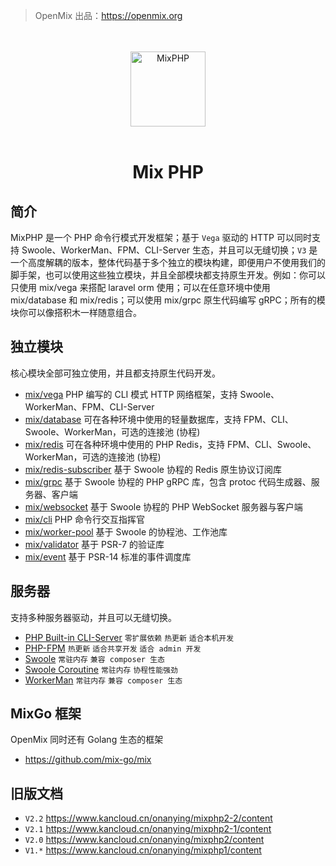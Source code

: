 > OpenMix 出品：https://openmix.org

<p align="center">
    <br>
    <br>
    <img src="https://openmix.org/static/image/logo_php.png" width="120" alt="MixPHP">
    <br>
    <br>
</p>

<h1 align="center">Mix PHP</h1>

## 简介

MixPHP 是一个 PHP 命令行模式开发框架；基于 `Vega` 驱动的 HTTP 可以同时支持 Swoole、WorkerMan、FPM、CLI-Server 生态，并且可以无缝切换；`V3` 是一个高度解耦的版本，整体代码基于多个独立的模块构建，即便用户不使用我们的脚手架，也可以使用这些独立模块，并且全部模块都支持原生开发。例如：你可以只使用 mix/vega 来搭配 laravel orm 使用；可以在任意环境中使用 mix/database 和 mix/redis；可以使用 mix/grpc 原生代码编写 gRPC；所有的模块你可以像搭积木一样随意组合。

## 独立模块

核心模块全部可独立使用，并且都支持原生代码开发。

- [mix/vega](zh-cn/mix-vega) PHP 编写的 CLI 模式 HTTP 网络框架，支持 Swoole、WorkerMan、FPM、CLI-Server
- [mix/database](zh-cn/mix-database) 可在各种环境中使用的轻量数据库，支持 FPM、CLI、Swoole、WorkerMan，可选的连接池 (协程)
- [mix/redis](zh-cn/mix-redis) 可在各种环境中使用的 PHP Redis，支持 FPM、CLI、Swoole、WorkerMan，可选的连接池 (协程)
- [mix/redis-subscriber](zh-cn/mix-redis-subscriber) 基于 Swoole 协程的 Redis 原生协议订阅库
- [mix/grpc](zh-cn/mix-grpc) 基于 Swoole 协程的 PHP gRPC 库，包含 protoc 代码生成器、服务器、客户端
- [mix/websocket](zh-cn/mix-websocket) 基于 Swoole 协程的 PHP WebSocket 服务器与客户端
- [mix/cli](zh-cn/mix-cli) PHP 命令行交互指挥官
- [mix/worker-pool](zh-cn/mix-worker-pool) 基于 Swoole 的协程池、工作池库
- [mix/validator](zh-cn/mix-validator) 基于 PSR-7 的验证库
- [mix/event](zh-cn/mix-event) 基于 PSR-14 标准的事件调度库

## 服务器

支持多种服务器驱动，并且可以无缝切换。

- [PHP Built-in CLI-Server](zh-cn/server-cli-server.md) `零扩展依赖` `热更新` `适合本机开发`
- [PHP-FPM](zh-cn/server-php-fpm.md) `热更新` `适合共享开发` `适合 admin 开发`
- [Swoole](zh-cn/server-swoole.md) `常驻内存` `兼容 composer 生态`
- [Swoole Coroutine](zh-cn/server-swoole-coroutine.md) `常驻内存` `协程性能强劲`
- [WorkerMan](zh-cn/server-workerman.md) `常驻内存` `兼容 composer 生态`

## MixGo 框架

OpenMix 同时还有 Golang 生态的框架

- https://github.com/mix-go/mix

## 旧版文档

- `V2.2` https://www.kancloud.cn/onanying/mixphp2-2/content
- `V2.1` https://www.kancloud.cn/onanying/mixphp2-1/content
- `V2.0` https://www.kancloud.cn/onanying/mixphp2/content
- `V1.*` https://www.kancloud.cn/onanying/mixphp1/content
